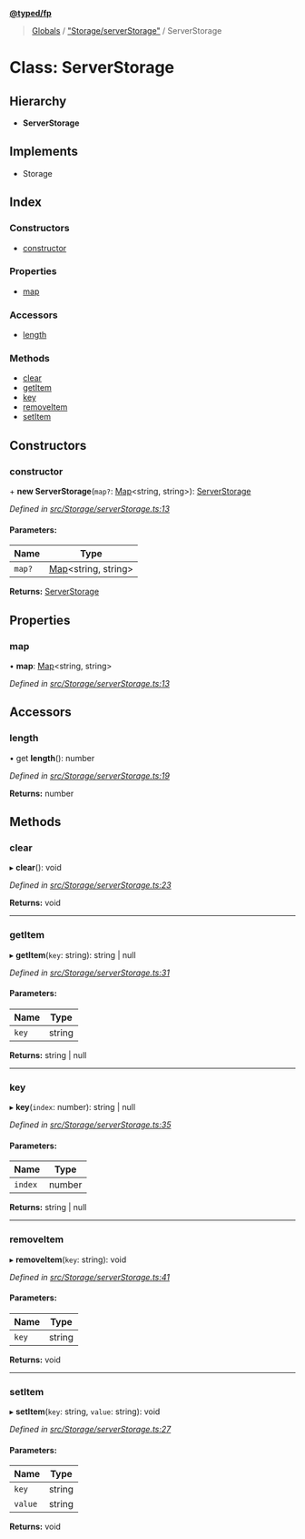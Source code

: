 **[@typed/fp](../README.md)**

> [Globals](../globals.md) / ["Storage/serverStorage"](../modules/_storage_serverstorage_.md) / ServerStorage

# Class: ServerStorage

## Hierarchy

* **ServerStorage**

## Implements

* Storage

## Index

### Constructors

* [constructor](_storage_serverstorage_.serverstorage.md#constructor)

### Properties

* [map](_storage_serverstorage_.serverstorage.md#map)

### Accessors

* [length](_storage_serverstorage_.serverstorage.md#length)

### Methods

* [clear](_storage_serverstorage_.serverstorage.md#clear)
* [getItem](_storage_serverstorage_.serverstorage.md#getitem)
* [key](_storage_serverstorage_.serverstorage.md#key)
* [removeItem](_storage_serverstorage_.serverstorage.md#removeitem)
* [setItem](_storage_serverstorage_.serverstorage.md#setitem)

## Constructors

### constructor

\+ **new ServerStorage**(`map?`: [Map](../enums/_logic_json_.tag.md#map)\<string, string>): [ServerStorage](_storage_serverstorage_.serverstorage.md)

*Defined in [src/Storage/serverStorage.ts:13](https://github.com/TylorS/typed-fp/blob/6ccb290/src/Storage/serverStorage.ts#L13)*

#### Parameters:

Name | Type |
------ | ------ |
`map?` | [Map](../enums/_logic_json_.tag.md#map)\<string, string> |

**Returns:** [ServerStorage](_storage_serverstorage_.serverstorage.md)

## Properties

### map

•  **map**: [Map](../interfaces/_shared_core_model_sharedkeystore_.sharedkeystore.md#map)\<string, string>

*Defined in [src/Storage/serverStorage.ts:13](https://github.com/TylorS/typed-fp/blob/6ccb290/src/Storage/serverStorage.ts#L13)*

## Accessors

### length

• get **length**(): number

*Defined in [src/Storage/serverStorage.ts:19](https://github.com/TylorS/typed-fp/blob/6ccb290/src/Storage/serverStorage.ts#L19)*

**Returns:** number

## Methods

### clear

▸ **clear**(): void

*Defined in [src/Storage/serverStorage.ts:23](https://github.com/TylorS/typed-fp/blob/6ccb290/src/Storage/serverStorage.ts#L23)*

**Returns:** void

___

### getItem

▸ **getItem**(`key`: string): string \| null

*Defined in [src/Storage/serverStorage.ts:31](https://github.com/TylorS/typed-fp/blob/6ccb290/src/Storage/serverStorage.ts#L31)*

#### Parameters:

Name | Type |
------ | ------ |
`key` | string |

**Returns:** string \| null

___

### key

▸ **key**(`index`: number): string \| null

*Defined in [src/Storage/serverStorage.ts:35](https://github.com/TylorS/typed-fp/blob/6ccb290/src/Storage/serverStorage.ts#L35)*

#### Parameters:

Name | Type |
------ | ------ |
`index` | number |

**Returns:** string \| null

___

### removeItem

▸ **removeItem**(`key`: string): void

*Defined in [src/Storage/serverStorage.ts:41](https://github.com/TylorS/typed-fp/blob/6ccb290/src/Storage/serverStorage.ts#L41)*

#### Parameters:

Name | Type |
------ | ------ |
`key` | string |

**Returns:** void

___

### setItem

▸ **setItem**(`key`: string, `value`: string): void

*Defined in [src/Storage/serverStorage.ts:27](https://github.com/TylorS/typed-fp/blob/6ccb290/src/Storage/serverStorage.ts#L27)*

#### Parameters:

Name | Type |
------ | ------ |
`key` | string |
`value` | string |

**Returns:** void
